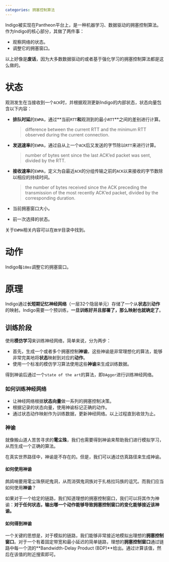 ```yaml
---
categories: 拥塞控制算法
---
```

Indigo被实现在Pantheon平台上，是一种机器学习、数据驱动的拥塞控制算法。作为Indigo的核心部分，其做了两件事：

- 观察网络的状态。
- 调整它的拥塞窗口。

以上好像是**废话**，因为大多数数据驱动的或者基于强化学习的拥塞控制算法都是这么做的。

# 状态

观测发生在当接收到一个`ACK`时，并根据观测更新Indigo的内部状态，状态向量包含以下内容：

- **排队时延**的`EWMA`，通过**当前`RTT`**和**观测到的最小`RTT`**之间的差别进行计算。

  > difference between the current RTT and the minimum RTT observed during the current connection.

- **发送速率**的`EWMA`，通过自从上一个`ACK`后又发送的字节除以`RTT`来进行计算。

  >number of bytes sent since the last ACK’ed packet was sent, divided by the RTT.

- **接收速率**的`EWMA`，定义为自最近`ACK`的分组传输之前的`ACK`以来接收的字节数除以相应的持续时间。

  > the number of bytes received since the ACK preceding the transmission of the most recently ACK’ed packet, divided by the corresponding duration.

- 当前拥塞窗口大小。

- 前一次选择的状态。

关于`EWMA`相关内容可以在`数学`目录中找到。

# 动作

Indigo每`10ms`调整它的拥塞窗口。

# 原理

Indigo通过**长短期记忆神经网络**（一层32个隐层单元）存储了一个从**状态**到**动作**的映射。Indigo需要一个预训练，**一旦训练好并且部署了，那么映射也就确定了**。

## 训练阶段

使用**模仿学习**来训练神经网络，简单来说，分为两步：

- 首先，生成一个或者多个拥塞控制**神谕**，这些神谕是非常理想化的算法，能够非常完美地将**状态**映射到对应的**动作**。
- 使用一个标准的模仿学习算法使用这些**神谕**来生成训练数据。

得到神谕后通过一个`state of the art`的算法，即`DAgger`进行训练神经网络。

### 如何训练神经网络

- 让神经网络根据**状态向量**做一系列的拥塞控制决策。
- 根据记录的状态向量，使用神谕标记正确的动作。
- 通过状态动作映射作为训练数据，更新神经网络。以上过程直到收敛为止。

### 神谕

就像搬山道人苦苦寻求的**雮尘珠**，我们也需要得到神谕来帮助我们进行模拟学习，从而生成一个正确的算法。

在真实世界路径中，神谕是不存在的。但是，我们可以通过仿真路径来生成神谕。

#### 如何使用神谕

鹧鸪哨要用雮尘珠祭祀鬼洞，从而消弭鬼洞族对于扎格拉玛族的诅咒。而我们应当如何使用**神谕**？

如果对于一个给定的链路，我们知道理想的拥塞控制窗口，我们可以将其作为神谕：**对于任何状态，输出哪一个动作能够导致拥塞控制窗口的变化能够接近该神谕。**

#### 如何得到神谕

一个关键的思想是，对于模拟的链路，我们能够非常接近地模拟出理想的**拥塞控制窗口**。对于一个有着固定带宽和最小延迟的简单链路，理想的**拥塞控制窗口**通过链路中每一个流的**Bandwidth-Delay Product (BDP)**给出。通过计算该值，然后在该值的附近搜索即可。



